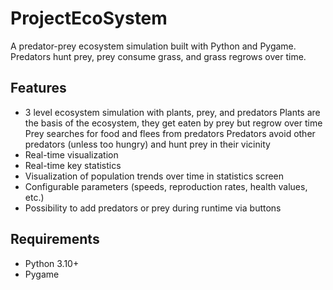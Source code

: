 # ProjectEcoSystem

A predator-prey ecosystem simulation built with Python and Pygame. Predators hunt prey, prey consume grass, and grass regrows over time.

## Features

* 3 level ecosystem simulation with plants, prey, and predators
    Plants are the basis of the ecosystem, they get eaten by prey but regrow over time
    Prey searches for food and flees from predators
    Predators avoid other predators (unless too hungry) and hunt prey in their vicinity
* Real-time visualization
* Real-time key statistics
* Visualization of population trends over time in statistics screen
* Configurable parameters (speeds, reproduction rates, health values, etc.)
* Possibility to add predators or prey during runtime via buttons

## Requirements

* Python 3.10+
* Pygame